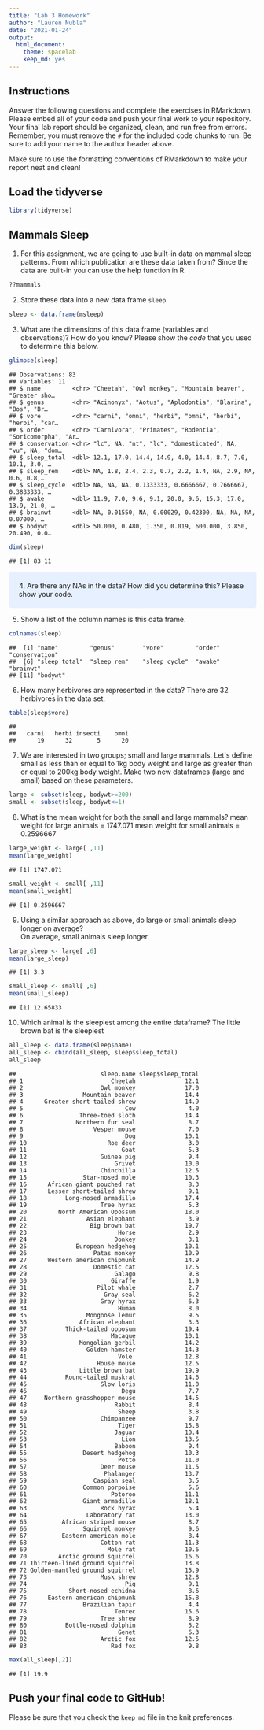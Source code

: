 ```yaml
---
title: "Lab 3 Homework"
author: "Lauren Nubla"
date: "2021-01-24"
output:
  html_document: 
    theme: spacelab
    keep_md: yes
---
```


## Instructions
Answer the following questions and complete the exercises in RMarkdown. Please embed all of your code and push your final work to your repository. Your final lab report should be organized, clean, and run free from errors. Remember, you must remove the `#` for the included code chunks to run. Be sure to add your name to the author header above.  

Make sure to use the formatting conventions of RMarkdown to make your report neat and clean!  

## Load the tidyverse

```r
library(tidyverse)
```

## Mammals Sleep
1. For this assignment, we are going to use built-in data on mammal sleep patterns. From which publication are these data taken from? Since the data are built-in you can use the help function in R.

```r
??mammals
```

2. Store these data into a new data frame `sleep`.

```r
sleep <- data.frame(msleep)
```

3. What are the dimensions of this data frame (variables and observations)? How do you know? Please show the *code* that you used to determine this below.  

```r
glimpse(sleep)
```

```
## Observations: 83
## Variables: 11
## $ name         <chr> "Cheetah", "Owl monkey", "Mountain beaver", "Greater sho…
## $ genus        <chr> "Acinonyx", "Aotus", "Aplodontia", "Blarina", "Bos", "Br…
## $ vore         <chr> "carni", "omni", "herbi", "omni", "herbi", "herbi", "car…
## $ order        <chr> "Carnivora", "Primates", "Rodentia", "Soricomorpha", "Ar…
## $ conservation <chr> "lc", NA, "nt", "lc", "domesticated", NA, "vu", NA, "dom…
## $ sleep_total  <dbl> 12.1, 17.0, 14.4, 14.9, 4.0, 14.4, 8.7, 7.0, 10.1, 3.0, …
## $ sleep_rem    <dbl> NA, 1.8, 2.4, 2.3, 0.7, 2.2, 1.4, NA, 2.9, NA, 0.6, 0.8,…
## $ sleep_cycle  <dbl> NA, NA, NA, 0.1333333, 0.6666667, 0.7666667, 0.3833333, …
## $ awake        <dbl> 11.9, 7.0, 9.6, 9.1, 20.0, 9.6, 15.3, 17.0, 13.9, 21.0, …
## $ brainwt      <dbl> NA, 0.01550, NA, 0.00029, 0.42300, NA, NA, NA, 0.07000, …
## $ bodywt       <dbl> 50.000, 0.480, 1.350, 0.019, 600.000, 3.850, 20.490, 0.0…
```

```r
dim(sleep)
```

```
## [1] 83 11
```

<style>
div.blue { background-color:#e6f0ff; border-radius: 5px; padding: 20px;}
</style>
<div class = "blue">
4. Are there any NAs in the data? How did you determine this? Please show your code.  

</div>

5. Show a list of the column names is this data frame.

```r
colnames(sleep)
```

```
##  [1] "name"         "genus"        "vore"         "order"        "conservation"
##  [6] "sleep_total"  "sleep_rem"    "sleep_cycle"  "awake"        "brainwt"     
## [11] "bodywt"
```

6. How many herbivores are represented in the data? 
There are 32 herbivores in the data set. 

```r
table(sleep$vore)
```

```
## 
##   carni   herbi insecti    omni 
##      19      32       5      20
```

7. We are interested in two groups; small and large mammals. Let's define small as less than or equal to 1kg body weight and large as greater than or equal to 200kg body weight. Make two new dataframes (large and small) based on these parameters.

```r
large <- subset(sleep, bodywt>=200)
small <- subset(sleep, bodywt<=1)
```

8. What is the mean weight for both the small and large mammals?
mean weight for large animals = 1747.071
mean weight for small animals = 0.2596667

```r
large_weight <- large[ ,11]
mean(large_weight)
```

```
## [1] 1747.071
```


```r
small_weight <- small[ ,11]
mean(small_weight)
```

```
## [1] 0.2596667
```

9. Using a similar approach as above, do large or small animals sleep longer on average?  
On average, small animals sleep longer.

```r
large_sleep <- large[ ,6]
mean(large_sleep)
```

```
## [1] 3.3
```


```r
small_sleep <- small[ ,6]
mean(small_sleep)
```

```
## [1] 12.65833
```

10. Which animal is the sleepiest among the entire dataframe?
The little brown bat is the sleepiest

```r
all_sleep <- data.frame(sleep$name)
all_sleep <- cbind(all_sleep, sleep$sleep_total)
all_sleep
```

```
##                        sleep.name sleep$sleep_total
## 1                         Cheetah              12.1
## 2                      Owl monkey              17.0
## 3                 Mountain beaver              14.4
## 4      Greater short-tailed shrew              14.9
## 5                             Cow               4.0
## 6                Three-toed sloth              14.4
## 7               Northern fur seal               8.7
## 8                    Vesper mouse               7.0
## 9                             Dog              10.1
## 10                       Roe deer               3.0
## 11                           Goat               5.3
## 12                     Guinea pig               9.4
## 13                         Grivet              10.0
## 14                     Chinchilla              12.5
## 15                Star-nosed mole              10.3
## 16      African giant pouched rat               8.3
## 17      Lesser short-tailed shrew               9.1
## 18           Long-nosed armadillo              17.4
## 19                     Tree hyrax               5.3
## 20         North American Opossum              18.0
## 21                 Asian elephant               3.9
## 22                  Big brown bat              19.7
## 23                          Horse               2.9
## 24                         Donkey               3.1
## 25              European hedgehog              10.1
## 26                   Patas monkey              10.9
## 27      Western american chipmunk              14.9
## 28                   Domestic cat              12.5
## 29                         Galago               9.8
## 30                        Giraffe               1.9
## 31                    Pilot whale               2.7
## 32                      Gray seal               6.2
## 33                     Gray hyrax               6.3
## 34                          Human               8.0
## 35                 Mongoose lemur               9.5
## 36               African elephant               3.3
## 37           Thick-tailed opposum              19.4
## 38                        Macaque              10.1
## 39               Mongolian gerbil              14.2
## 40                 Golden hamster              14.3
## 41                          Vole               12.8
## 42                    House mouse              12.5
## 43               Little brown bat              19.9
## 44           Round-tailed muskrat              14.6
## 45                     Slow loris              11.0
## 46                           Degu               7.7
## 47     Northern grasshopper mouse              14.5
## 48                         Rabbit               8.4
## 49                          Sheep               3.8
## 50                     Chimpanzee               9.7
## 51                          Tiger              15.8
## 52                         Jaguar              10.4
## 53                           Lion              13.5
## 54                         Baboon               9.4
## 55                Desert hedgehog              10.3
## 56                          Potto              11.0
## 57                     Deer mouse              11.5
## 58                      Phalanger              13.7
## 59                   Caspian seal               3.5
## 60                Common porpoise               5.6
## 61                        Potoroo              11.1
## 62                Giant armadillo              18.1
## 63                     Rock hyrax               5.4
## 64                 Laboratory rat              13.0
## 65          African striped mouse               8.7
## 66                Squirrel monkey               9.6
## 67          Eastern american mole               8.4
## 68                     Cotton rat              11.3
## 69                       Mole rat              10.6
## 70         Arctic ground squirrel              16.6
## 71 Thirteen-lined ground squirrel              13.8
## 72 Golden-mantled ground squirrel              15.9
## 73                     Musk shrew              12.8
## 74                            Pig               9.1
## 75            Short-nosed echidna               8.6
## 76      Eastern american chipmunk              15.8
## 77                Brazilian tapir               4.4
## 78                         Tenrec              15.6
## 79                     Tree shrew               8.9
## 80           Bottle-nosed dolphin               5.2
## 81                          Genet               6.3
## 82                     Arctic fox              12.5
## 83                        Red fox               9.8
```


```r
max(all_sleep[,2])
```

```
## [1] 19.9
```

## Push your final code to GitHub!
Please be sure that you check the `keep md` file in the knit preferences.   
